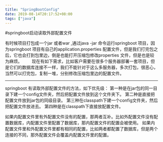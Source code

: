 ```yaml
---
title: "SpringBootConfig"
date: 2019-08-14T20:17:52+08:00
tags: ["java"]
---
```

#springboot启动读取外部配置文件

有时候项目打包成一个jar 或者war ,通过java -jar 命令运行springboot 项目，因为springboot 项目有自己的application.properties 配置文件，但是我们打完包之后，它也会打到包里边，倒是也能打开压缩包修改properties 文件，但是也是较为麻烦。
  现在有如下需求，比如客户需要在很多个服务器部署一套项目，但是它们的数据库连接不一样，我们不能针对于这么多服务器，多次打包，很恶心，当然可以打完包，复制一堆，分别修改压缩包里边的配置文件。


---
springboot 有读取外部配置文件的方法，如下优先级：
第一种是在jar包的同一目录下建一个config文件夹，然后把配置文件放到这个文件夹下。
第二种是直接把配置文件放到jar包的同级目录。
第三种在classpath下建一个config文件夹，然后把配置文件放进去。
第四种是在classpath下直接放配置文件。

如果内配置文件里有外配置文件没有的配置，那两者互补。比如外配置文件没有配置数据库，内配置文件里配置了数据库，那内配置文件的配置会被使用。
如果内配置文件里和外配置文件里都有相同的配置，比如两者都配置了数据库，但是两个连接的不同，那外配置文件会覆盖内配置文件里的配置。
